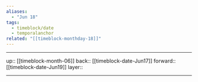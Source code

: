 ```yaml
---
aliases:
  - "Jun 18"
tags:
  - timeblock/date
  - temporalanchor
related: "[[timeblock-monthday-18]]"
---
```




***

up:: [[timeblock-month-06]]
back:: [[timeblock-date-Jun17]]
forward:: [[timeblock-date-Jun19]]
layer:: 

***
